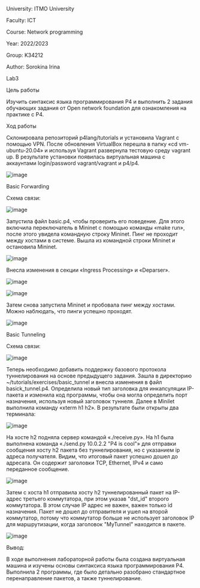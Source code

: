 University: ITMO University

Faculty: ICT

Course: Network programming

Year: 2022/2023

Group: K34212

Author: Sorokina Irina

Lab3

Цель работы

Изучить синтаксис языка программирования P4 и выполнить 2 задания обучающих задания от Open network foundation для ознакомления на практике с P4.

Ход работы

Склонировала репозиторий p4lang/tutorials и установила Vagrant с помощью VPN. После обновления VirtualBox перешла в папку «cd vm-ubuntu-20.04» и используя Vagrant развернула тестовую среду vagrant up. В результате установки появилась виртуальная машина с аккаунтами login/password vagrant/vagrant и p4/p4.

![image](https://user-images.githubusercontent.com/58992611/212840157-30ffb404-f3b0-42b9-80bc-975837acb212.png)

Basic Forwarding

Схема связи:

![image](https://user-images.githubusercontent.com/58992611/212840232-a9633fbe-f3b6-4331-995d-d8cb7d27100c.png)

Запустила файл basic.p4, чтобы проверить его поведение. Для этого включила переключатель в Mininet с помощью команды «make run», после этого увидела командную строку Mininet. Пинг не проходит между хостами в системе. Вышла из командной строки Mininet и остановила Mininet.

![image](https://user-images.githubusercontent.com/58992611/212840357-4c6f48d5-4fd2-4f0a-ad5d-f623f0b45cdd.png)

Внесла изменения в секции «Ingress Processing» и «Deparser».

![image](https://user-images.githubusercontent.com/58992611/212840406-adacb0a6-cb65-4fb4-9831-af06c9ccb3d2.png)

![image](https://user-images.githubusercontent.com/58992611/212840436-4ff74342-224a-4ccf-9f20-108393406f2c.png)

Затем снова запустила Mininet и пробовала пинг между хостами. Можно наблюдать, что пинги успешно проходят.

![image](https://user-images.githubusercontent.com/58992611/212840523-ba14637c-c91c-4af2-b4e4-aa6804a1b8b3.png)

Basic Tunneling

Схема связи:

![image](https://user-images.githubusercontent.com/58992611/212840605-c1eebe02-6ad8-4977-b1aa-9010067c42c5.png)

Теперь необходимо добавить поддержку базового протокола туннелирования на основе предыдущего задания. 
Зашла в директорию ~/tutorials/exercises/basic_tunnel и внесла изменения в файл basick_tunnel.p4. Определила новый тип заголовка для инкапсуляции IP-пакета и изменила код программы, чтобы она могла определить порт назначения, используя новый заголовок туннеля.
Далее в Minilet выполнила команду «xterm h1 h2». В результате были открыты два терминала:

![image](https://user-images.githubusercontent.com/58992611/212840673-07b2e578-0592-4be9-aeb0-d1e7d91bd004.png)

На хосте h2 подняла сервер командой «./receive.py».
На h1 была выполнена команда «./send.py 10.0.2.2 "P4 is cool"» для отправки сообщения хосту h2 пакета без туннелирования, но с указанием ip адреса получателя. Видим, что итоговый пакет успешно дошел до адресата. Он содержит заголовки TCP, Ethernet, IPv4 и само переданное сообщение.

![image](https://user-images.githubusercontent.com/58992611/212840719-6143575f-3dff-4c02-9607-c3b84e0de25f.png)

Затем с хоста h1 отправила хосту h2 туннелированный пакет на IP-адрес третьего коммутатора, при этом указав "dst_id" второго коммутатора. В этом случае IP адрес не важен, важен только id назначения. Пакет не дошел до отправителя и ушел на второй коммутатор, потому что коммутатор больше не использует заголовок IP для маршрутизации, когда заголовок "MyTunnel" находится в пакете.

![image](https://user-images.githubusercontent.com/58992611/212840782-b6ed6367-ada4-41c0-90fc-52630e3b69f9.png)

Вывод:

В ходе выполнения лабораторной работы была создана виртуальная машина и изучены основы синтаксиса языка программирования P4. Выполнила 2 программы, где было детально разобрано стандартное перенаправление пакетов, а также туннелирование.
